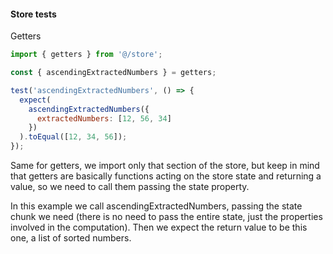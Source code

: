 #### Store tests

Getters

```js
import { getters } from '@/store';

const { ascendingExtractedNumbers } = getters;

test('ascendingExtractedNumbers', () => {
  expect(
    ascendingExtractedNumbers({
      extractedNumbers: [12, 56, 34]
    })
  ).toEqual([12, 34, 56]);
});

```

<aside class="notes">
Same for getters, we import only that section of the store, but keep in mind that
getters are basically functions acting on the store state and returning a value,
so we need to call them passing the state property.

In this example we call ascendingExtractedNumbers, passing the state chunk we need
(there is no need to pass the entire state, just the properties involved in the computation).
Then we expect the return value to be this one, a list of sorted numbers.
</aside>
